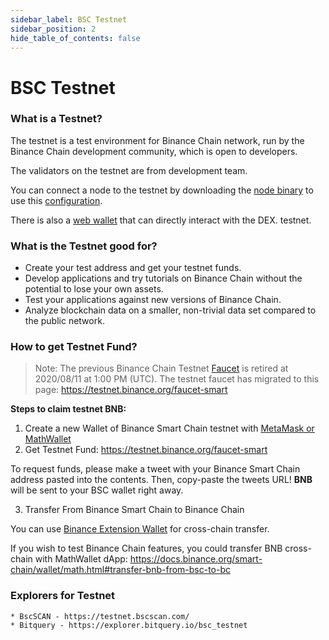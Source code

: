 ```yaml
---
sidebar_label: BSC Testnet
sidebar_position: 2
hide_table_of_contents: false
---
```

# BSC Testnet

### What is a Testnet?

The testnet is a test environment for Binance Chain network, run by the Binance Chain development community, which is open to developers.

The validators on the testnet are from development team.

You can connect a node to the testnet by downloading the [node binary](https://github.com/binance-chain/node-binary/tree/master/fullnode/testnet/0.6.3-hotfix) to use this [configuration](https://github.com/binance-chain/node-binary/tree/master/fullnode/testnet/0.6.3-hotfix/config).

There is also a [web wallet](https://testnet.binance.org/en/) that can directly interact with the DEX. testnet.

### What is the Testnet good for?

- Create your test address and get your testnet funds.
- Develop applications and try tutorials on Binance Chain without the potential to lose your own assets.
- Test your applications against new versions of Binance Chain.
- Analyze blockchain data on a smaller, non-trivial data set compared to the public network.

### How to get Testnet Fund?

> Note: The previous Binance Chain Testnet [Faucet](https://www.binance.com/en/dex/testnet/address) is retired at 2020/08/11 at 1:00 PM (UTC). The testnet faucet has migrated to this page: https://testnet.binance.org/faucet-smart

**Steps to claim testnet BNB:**

1. Create a new Wallet of Binance Smart Chain testnet with [MetaMask or MathWallet](https://docs.binance.org/wallets/bsc-wallets.html)
2. Get Testnet Fund: https://testnet.binance.org/faucet-smart

To request funds, please make a tweet with your Binance Smart Chain address pasted into the contents. Then, copy-paste the tweets URL!
**BNB** will be sent to your BSC wallet right away.

3. Transfer From Binance Smart Chain to Binance Chain

You can use [Binance Extension Wallet](https://docs.binance.org/smart-chain/wallet/binance.html#transfer-testnet-bnb-from-bsc-to-bc) for cross-chain transfer.

If you wish to test Binance Chain features, you could transfer BNB cross-chain with MathWallet dApp:
https://docs.binance.org/smart-chain/wallet/math.html#transfer-bnb-from-bsc-to-bc


### Explorers for Testnet
    * BscSCAN - https://testnet.bscscan.com/
    * Bitquery - https://explorer.bitquery.io/bsc_testnet